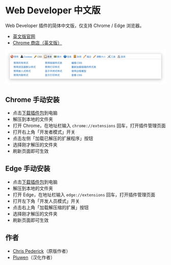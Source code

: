 Web Developer 中文版
=============
Web Developer 插件的简体中文版，仅支持 Chrome / Edge 浏览器。

* [英文版官网](http://chrispederick.com/work/web-developer/)
* [Chrome 商店（英文版）](https://chrome.google.com/webstore/detail/bfbameneiokkgbdmiekhjnmfkcnldhhm)

![截图](https://github.com/pluwen/web-developer-cn/raw/main/snapshot.png)

Chrome 手动安装
------
* 点击[下载插件包](https://github.com/pluwen/web-developer-cn/archive/main.zip)到电脑
* 解压到本地的文件夹
* 打开 Chrome，在地址栏输入 `chrome://extensions` 回车，打开插件管理页面
* 打开右上角「开发者模式」开关
* 点击左侧「加载已解压的扩展程序」按钮
* 选择刚才解压的文件夹
* 刷新页面即可生效

Edge 手动安装
------
* 点击[下载插件包](https://github.com/pluwen/web-developer-cn/archive/main.zip)到电脑
* 解压到本地的文件夹
* 打开 Edge，在地址栏输入 `edge://extensions` 回车，打开插件管理页面
* 打开左下角「开发人员模式」开关
* 点击右上角「加载解压缩的扩展」按钮
* 选择刚才解压的文件夹
* 刷新页面即可生效

作者
------
* [Chris Pederick](http://twitter.com/chrispederick/)（原版作者）
* [Pluwen](https://twitter.com/pluwen)（汉化作者）
